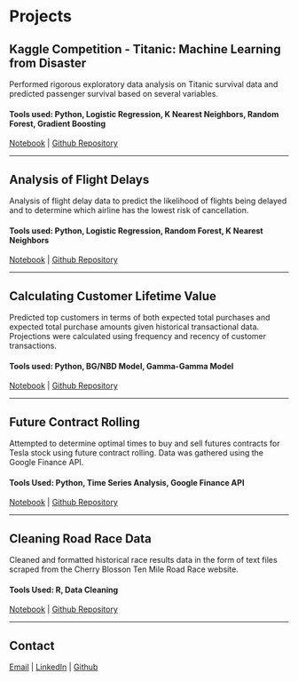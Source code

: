 # Projects  
## Kaggle Competition - Titanic: Machine Learning from Disaster  
Performed rigorous exploratory data analysis on Titanic survival data and predicted passenger survival based on several variables.  

#### Tools used: Python, Logistic Regression, K Nearest Neighbors, Random Forest, Gradient Boosting  

[Notebook](https://github.com/xzachx/Kaggle-Titanic/blob/master/Titanic.ipynb) \| [Github Repository](https://github.com/xzachx/Kaggle-Titanic)  

---

## Analysis of Flight Delays  
Analysis of flight delay data to predict the likelihood of flights being delayed and to determine which airline has the lowest risk of cancellation.  

#### Tools used: Python, Logistic Regression, Random Forest, K Nearest Neighbors  

[Notebook](https://github.com/xzachx/Flight-Delays/blob/master/flight_delays.ipynb) \| [Github Repository](https://github.com/xzachx/Flight-Delays)  

---

## Calculating Customer Lifetime Value  
Predicted top customers in terms of both expected total purchases and expected total purchase amounts given historical transactional data. Projections were calculated using frequency and recency of customer transactions.  

#### Tools used: Python, BG/NBD Model, Gamma-Gamma Model  

[Notebook](https://github.com/xzachx/Customer_Lifetime_Value/blob/master/Customer%20Lifetime%20Value.ipynb) \| [Github Repository](https://github.com/xzachx/Customer_Lifetime_Value)  

---  

## Future Contract Rolling  
Attempted to determine optimal times to buy and sell futures contracts for Tesla stock using future contract rolling.  Data was gathered using the Google Finance API.

#### Tools Used: Python, Time Series Analysis, Google Finance API  

[Notebook](https://github.com/xzachx/SMU/blob/master/MSDS%207333%20-%20Quantifying%20the%20World/Unit%204%20Case%20Study/ZBrown_Unit4CaseStudy.ipynb) \| [Github Repository](https://github.com/xzachx/SMU/tree/master/MSDS%207333%20-%20Quantifying%20the%20World/Unit%204%20Case%20Study)  

---  

## Cleaning Road Race Data  
Cleaned and formatted historical race results data in the form of text files scraped from the Cherry Blosson Ten Mile Road Race website.  

#### Tools Used: R, Data Cleaning  

[Notebook](https://github.com/xzachx/SMU/blob/master/MSDS%207333%20-%20Quantifying%20the%20World/Unit%208%20Case%20Study/ZBrown_Unit8CaseStudy.Rmd) \| [Github Repository](https://github.com/xzachx/SMU/tree/master/MSDS%207333%20-%20Quantifying%20the%20World/Unit%208%20Case%20Study)  
 
 ---  
 
 ## Contact  
 [Email](mailto:xzachx@gmail.com) \| [LinkedIn](https://www.linkedin.com/in/zachbrown1218/) \| [Github](https://github.com/xzachx)
